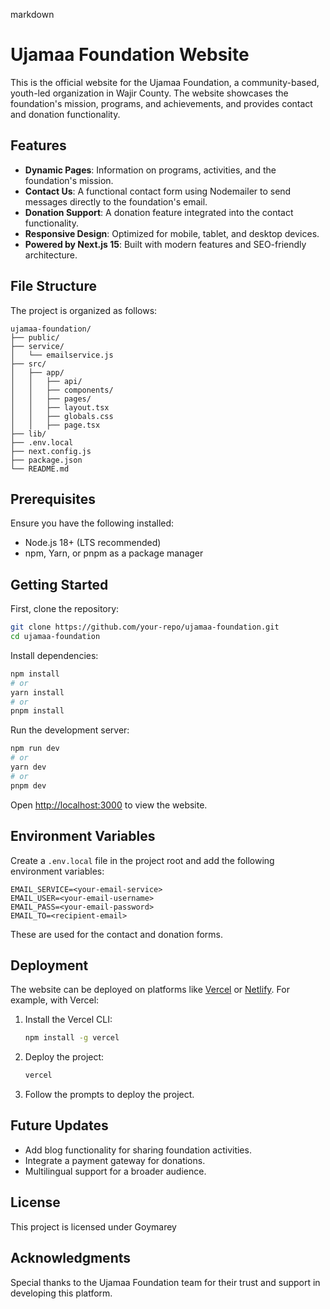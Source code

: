 markdown
# Ujamaa Foundation Website

This is the official website for the Ujamaa Foundation, a community-based, youth-led organization in Wajir County. The website showcases the foundation's mission, programs, and achievements, and provides contact and donation functionality.

## Features

- **Dynamic Pages**: Information on programs, activities, and the foundation's mission.
- **Contact Us**: A functional contact form using Nodemailer to send messages directly to the foundation's email.
- **Donation Support**: A donation feature integrated into the contact functionality.
- **Responsive Design**: Optimized for mobile, tablet, and desktop devices.
- **Powered by Next.js 15**: Built with modern features and SEO-friendly architecture.

## File Structure

The project is organized as follows:

```
ujamaa-foundation/
├── public/               
├── service/              
│   └── emailservice.js   
├── src/
│   ├── app/
│   │   ├── api/            
│   │   ├── components/   
│   │   ├── pages/         
│   │   ├── layout.tsx    
│   │   ├── globals.css   
│   │   ├── page.tsx      
├── lib/                  
├── .env.local            
├── next.config.js        
├── package.json          
└── README.md             
```

## Prerequisites

Ensure you have the following installed:

- Node.js 18+ (LTS recommended)
- npm, Yarn, or pnpm as a package manager

## Getting Started

First, clone the repository:

```bash
git clone https://github.com/your-repo/ujamaa-foundation.git
cd ujamaa-foundation
```

Install dependencies:

```bash
npm install
# or
yarn install
# or
pnpm install
```

Run the development server:

```bash
npm run dev
# or
yarn dev
# or
pnpm dev
```

Open [http://localhost:3000](http://localhost:3000) to view the website.

## Environment Variables

Create a `.env.local` file in the project root and add the following environment variables:

```env
EMAIL_SERVICE=<your-email-service>
EMAIL_USER=<your-email-username>
EMAIL_PASS=<your-email-password>
EMAIL_TO=<recipient-email>
```

These are used for the contact and donation forms.

## Deployment

The website can be deployed on platforms like [Vercel](https://vercel.com) or [Netlify](https://www.netlify.com). For example, with Vercel:

1. Install the Vercel CLI:

   ```bash
   npm install -g vercel
   ```

2. Deploy the project:

   ```bash
   vercel
   ```

3. Follow the prompts to deploy the project.

## Future Updates

- Add blog functionality for sharing foundation activities.
- Integrate a payment gateway for donations.
- Multilingual support for a broader audience.

## License

This project is licensed under Goymarey

## Acknowledgments

Special thanks to the Ujamaa Foundation team for their trust and support in developing this platform.
